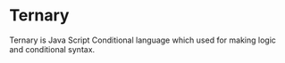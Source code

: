 # Ternary
Ternary is Java Script Conditional language which used for making logic and conditional syntax.
